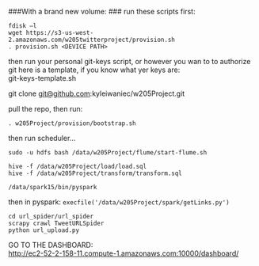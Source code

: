 ###With a brand new volume: ###
run these scripts first:
```
fdisk –l
wget https://s3-us-west-2.amazonaws.com/w205twitterproject/provision.sh
. provision.sh <DEVICE PATH>
```
then run your personal git-keys script, or however you wan to to authorize git
here is a template, if you know what yer keys are:   
git-keys-template.sh

git clone git@github.com:kyleiwaniec/w205Project.git

pull the repo, then run:  
```
. w205Project/provision/bootstrap.sh
```

then run scheduler...


```
sudo -u hdfs bash /data/w205Project/flume/start-flume.sh

hive -f /data/w205Project/load/load.sql  
hive -f /data/w205Project/transform/transform.sql

/data/spark15/bin/pyspark
```

then in pyspark:
	`execfile('/data/w205Project/spark/getLinks.py')`


```
cd url_spider/url_spider
scrapy crawl TweetURLSpider
python url_upload.py
```

GO TO THE DASHBOARD:   
http://ec2-52-2-158-11.compute-1.amazonaws.com:10000/dashboard/
